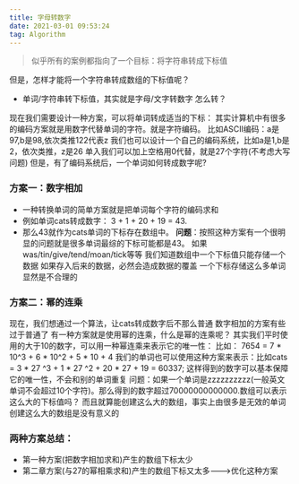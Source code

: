 ```yaml
---
title: 字母转数字
date: 2021-03-01 09:53:24
tag: Algorithm
---
```


>似乎所有的案例都指向了一个目标：将字符串转成下标值

但是，怎样才能将一个字符串转成数组的下标值呢？
* 单词/字符串转下标值，其实就是字母/文字转数字
怎么转？

现在我们需要设计一种方案，可以将单词转成适当的下标：
其实计算机中有很多的编码方案就是用数字代替单词的字符。就是字符编码。
比如ASCII编码：a是97,b是98,依次类推122代表z
我们也可以设计一个自己的编码系统，比如a是1,b是2，依次类推，z是26
单入我们可以加上空格用0代替，就是27个字符(不考虑大写问题)
但是，有了编码系统后，一个单词如何转成数字呢?

### 方案一：数字相加
* 一种转换单词的简单方案就是把单词每个字符的编码求和
* 例如单词cats转成数字： 3 + 1 + 20 + 19 = 43.
* 那么43就作为cats单词的下标存在数组中。
**问题**：按照这种方案有一个很明显的问题就是很多单词最综的下标可能都是43。
如果was/tin/give/tend/moan/tick等等
我们知道数组中一个下标值只能存储一个数据
如果存入后来的数据，必然会造成数据的覆盖
一个下标存储这么多单词显然是不合理的

### 方案二：幂的连乘
现在，我们想通过一个算法，让cats转成数字后不那么普通
数字相加的方案有些过于普通了
有一种方案就是使用幂的连乘，什么是幂的连乘呢？
其实我们平时使用的大于10的数字，可以用一种幂连乘来表示它的唯一性：
比如： 7654 = 7 * 10^3 + 6 * 10^2 + 5 * 10 + 4
我们的单词也可以使用这种方案来表示：比如cats = 3 * 27 ^3 + 1 * 27 ^2 + 20 * 27 + 19 = 60337;
这样得到的数字可以基本保障它的唯一性，不会和别的单词重复
问题：如果一个单词是zzzzzzzzzz(一般英文单词不会超过10个字符)。那么得到的数字超过70000000000000.数组可以表示这么大的下标值吗？
而且就算能创建这么大的数组，事实上由很多是无效的单词
创建这么大的数组是没有意义的

### 两种方案总结：
* 第一种方案(把数字相加求和)产生的数组下标太少
* 第二章方案(与27的幂相乘求和)产生的数组下标又太多--->优化这种方案